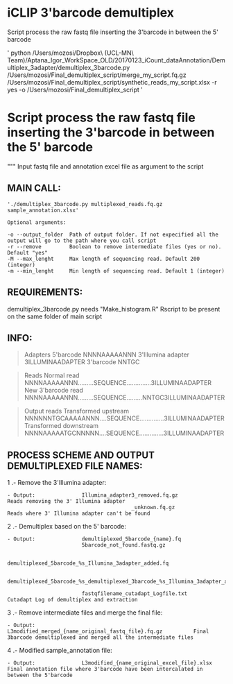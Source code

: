 # iCLIP 3'barcode demultiplex

Script process the raw fastq file inserting the 3'barcode in between the 5' barcode

'
python /Users/mozosi/Dropbox\ \(UCL-MN\ Team\)/Aptana_Igor_WorkSpace_OLD/20170123_iCount_dataAnnotation/Demultiplex_3adapter/demultiplex_3barcode.py /Users/mozosi/Final_demultiplex_script/merge_my_script.fq.gz /Users/mozosi/Final_demultiplex_script/synthetic_reads_my_script.xlsx -r yes -o /Users/mozosi/Final_demultiplex_script
'
# Script process the raw fastq file inserting the 3'barcode in between the 5' barcode
"""
Input fastq file and annotation excel file as argument to the script

## MAIN CALL:

    './demultiplex_3barcode.py multiplexed_reads.fq.gz sample_annotation.xlsx'

    Optional arguments:

    -o --output_folder  Path of output folder. If not expecified all the output will go to the path where you call script
    -r --remove         Boolean to remove intermediate files (yes or no). Default "yes"
    -M --max_lenght     Max length of sequencing read. Default 200 (integer)
    -m --min_lenght     Min length of sequencing read. Default 1 (integer)

## REQUIREMENTS:

demultiplex_3barcode.py needs "Make_histogram.R" Rscript to be present on the same folder of main script

## INFO:

> Adapters
5'barcode                   NNNNAAAAANNN
3'Illumina adapter                                                     3ILLUMINAADAPTER
3'barcode                                                         NNTGC

> Reads
Normal read                 NNNNAAAAANNN.........SEQUENCE..............3ILLUMINAADAPTER
New 3'barcode read          NNNNAAAAANNN.........SEQUENCE.........NNTGC3ILLUMINAADAPTER

> Output reads
Transformed upstream        NNNNNNTGCAAAAANNN....SEQUENCE..............3ILLUMINAADAPTER
Transformed downstream      NNNNAAAAATGCNNNNN....SEQUENCE..............3ILLUMINAADAPTER


## PROCESS SCHEME AND OUTPUT DEMULTIPLEXED FILE NAMES:

1 .- Remove the 3'Illumina adapter:

    - Output:               Illumina_adapter3_removed.fq.gz                             Reads removing the 3' Illumina adapter
                                            _unknown.fq.gz                              Reads where 3' Illumina adapter can't be found


2 .- Demultiplex based on the 5' barcode:

    - Output:               demultiplexed_5barcode_{name}.fq
                            5barcode_not_found.fastq.gz

                            demultiplexed_5barcode_%s_Illumina_3adapter_added.fq

                            demultiplexed_5barcode_%s_demultiplexed_3barcode_%s_Illumina_3adapter_added.fq

                            fastqfilename_cutadapt_Logfile.txt                          Cutadapt Log of demultiplex and extraction


3 .- Remove intermediate files and merge the final file:

    - Output:               L3modified_merged_{name_original_fastq_file}.fq.gz          Final 3barcode demultiplexed and merged all the intermediate files


4 .- Modified sample_annotation file:

    - Output:               L3modified_{name_original_excel_file}.xlsx                  Final annotation file where 3'barcode have been intercalated in between the 5'barcode


